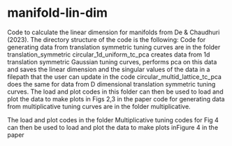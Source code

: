 # manifold-lin-dim
Code to calculate the linear dimension for manifolds from De &amp; Chaudhuri (2023).
The directory structure of the code is the following:
Code for generating data from translation symmetric tuning curves are in the folder translation_symmetric
circular_1d_uniform_tc_pca creates data from 1d translation symmetric Gaussian tuning curves, performs pca on this data and saves the linear dimension and the singular values of the data in a filepath that the user can update in the code
circular_multid_lattice_tc_pca does the same for data from D dimensional translation symmetric tuning curves.
The load and plot codes in this folder can then be used to load and plot the data to make plots in Figs 2,3 in the paper
code for generating data from multiplicative tuning curves are in the folder multiplicative.

The load and plot codes in the folder Multiplicative tuning codes for Fig 4 can then be used to load and plot the data to make plots inFigure 4 in the paper

